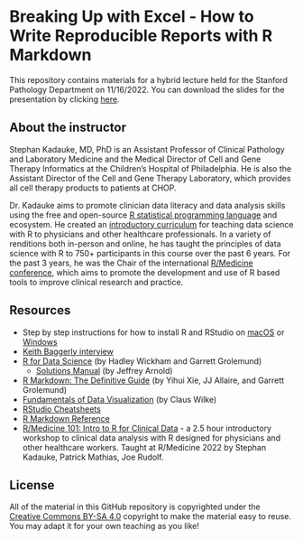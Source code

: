 # Breaking Up with Excel - How to Write Reproducible Reports with R Markdown

This repository contains materials for a hybrid lecture held for the Stanford Pathology Department on 11/16/2022. You can download the slides for the presentation by clicking [here](slides/20221116%20Stanford%20R%20Markdown.pptx?raw=true).

## About the instructor

Stephan Kadauke, MD, PhD is an Assistant Professor of Clinical Pathology and Laboratory Medicine and the Medical Director of Cell and Gene Therapy Informatics at the Children’s Hospital of Philadelphia. He is also the Assistant Director of the Cell and Gene Therapy Laboratory, which provides all cell therapy products to patients at CHOP.

Dr. Kadauke aims to promote clinician data literacy and data analysis skills using the free and open-source [R statistical programming language](https://www.r-project.org/) and ecosystem. He created an [introductory curriculum](https://github.com/skadauke/intro-to-r-for-clinicians-chop) for teaching data science with R to physicians and other healthcare professionals. In a variety of renditions both in-person and online, he has taught the principles of data science with R to 750+ participants in this course over the past 6 years. For the past 3 years, he was the Chair of the international [R/Medicine conference](https://r-medicine.org), which aims to promote the development and use of R based tools to improve clinical research and practice.

## Resources

- Step by step instructions for how to install R and RStudio on [macOS](https://www.youtube.com/watch?v=GM88tYlEy_g) or [Windows](https://www.youtube.com/watch?v=JRKmZK5-6aE)
- [Keith Baggerly interview](https://www.youtube.com/watch?v=ehoe6jPRUhw)
- [R for Data Science](https://r4ds.had.co.nz/) (by Hadley Wickham and Garrett Grolemund)
  - [Solutions Manual](https://jrnold.github.io/r4ds-exercise-solutions/) (by Jeffrey Arnold)
- [R Markdown: The Definitive Guide](https://bookdown.org/yihui/rmarkdown/) (by Yihui Xie, JJ Allaire, and Garrett Grolemund)
- [Fundamentals of Data Visualization](https://clauswilke.com/dataviz/) (by Claus Wilke)
- [RStudio Cheatsheets](https://www.rstudio.com/resources/cheatsheets/)
- [R Markdown Reference](https://www.rstudio.com/wp-content/uploads/2015/03/rmarkdown-reference.pdf)
- [R/Medicine 101: Intro to R for Clinical Data](https://youtu.be/jTf_N5zX5wY) - a 2.5 hour introductory workshop to clinical data analysis with R designed for physicians and other healthcare workers. Taught at R/Medicine 2022 by Stephan Kadauke, Patrick Mathias, Joe Rudolf.

## License

All of the material in this GitHub repository is copyrighted under the [Creative Commons BY-SA 4.0](https://creativecommons.org/licenses/by-sa/4.0/) copyright to make the material easy to reuse. You may adapt it for your own teaching as you like!
